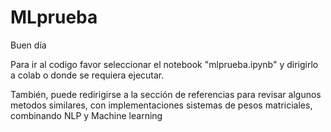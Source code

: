 # MLprueba

Buen día

Para ir al codigo favor seleccionar el notebook "mlprueba.ipynb" y dirigirlo a colab o donde se requiera ejecutar.

También, puede redirigirse a la sección de referencias para revisar algunos metodos similares, con implementaciones sistemas de pesos matriciales, combinando NLP y Machine learning
